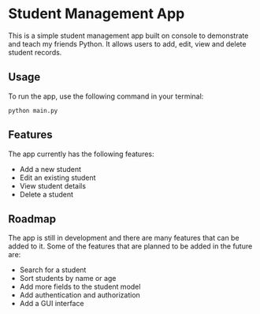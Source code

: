 # Student Management App

This is a simple student management app built on console to demonstrate and teach my friends Python. It allows users to add, edit, view and delete student records.

## Usage

To run the app, use the following command in your terminal:

`python main.py`

## Features

The app currently has the following features:

- Add a new student
- Edit an existing student
- View student details
- Delete a student

## Roadmap

The app is still in development and there are many features that can be added to it. Some of the features that are planned to be added in the future are:

- Search for a student
- Sort students by name or age
- Add more fields to the student model
- Add authentication and authorization
- Add a GUI interface
